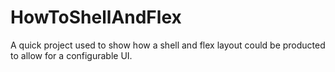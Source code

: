 # HowToShellAndFlex
A quick project used to show how a shell and flex layout could be producted to allow for a configurable UI.
